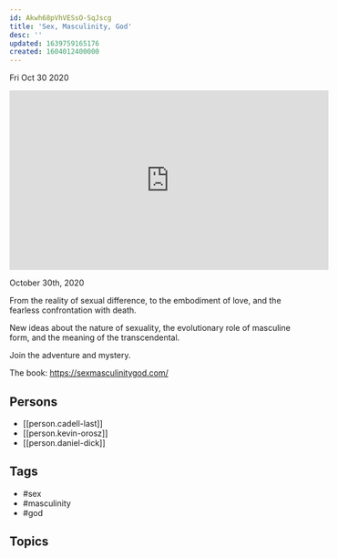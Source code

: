 ```yaml
---
id: Akwh68pVhVESsO-SqJscg
title: 'Sex, Masculinity, God'
desc: ''
updated: 1639759165176
created: 1604012400000
---
```





Fri Oct 30 2020

<iframe width="560" height="315" src="https://www.youtube.com/embed/YNf-mWysKao" title="Sex, Masculinity, God w/ Cadell Last, Kevin Orosz and Daniel Dick" frameborder="0" allow="accelerometer; autoplay; clipboard-write; encrypted-media; gyroscope; picture-in-picture" allowfullscreen ></iframe>

October 30th, 2020

From the reality of sexual difference, to the embodiment of love, and the fearless confrontation with death.

New ideas about the nature of sexuality, the evolutionary role of masculine form, and the meaning of the transcendental.

Join the adventure and mystery.

The book: https://sexmasculinitygod.com/

## Persons

- [[person.cadell-last]]
- [[person.kevin-orosz]]
- [[person.daniel-dick]]

## Tags

- #sex
- #masculinity
- #god

## Topics




